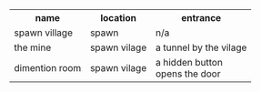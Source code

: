 <table>
  <th>name</th><th>location</th><th>entrance</th>
  <tr><td>spawn village</td><td>spawn</td><td>n/a</td></tr>
  <tr><td>the mine</td><td>spawn vilage</td><td>a tunnel by the vilage</td></tr>
  <tr><td>dimention room</td><td>spawn vilage</td><td>a hidden button<br>opens the door</td></tr>
</table>
